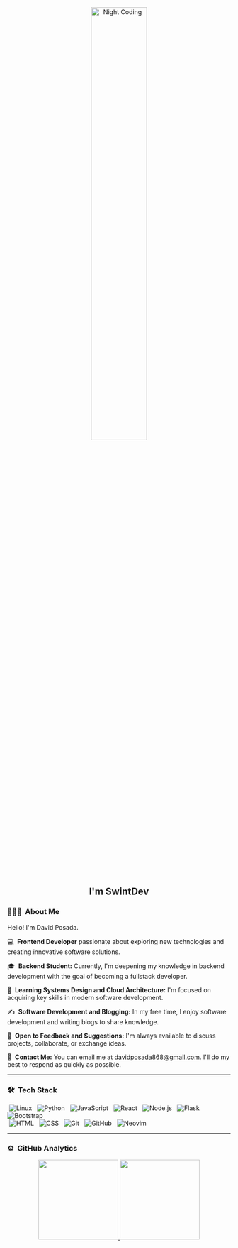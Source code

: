 <div align="center">
  <img alt="Night Coding" width="50%" height="50%" src="https://cdn.dribbble.com/users/1277312/screenshots/14733298/media/39b1045e593737587dd60e42c8422d1f.gif">
</div>

<h2 align="center">I'm SwintDev</h2>

### 👨🏻‍💻 &nbsp;About Me

Hello! I'm David Posada.

💻 &nbsp;**Frontend Developer** passionate about exploring new technologies and creating innovative software solutions.

🎓 &nbsp;**Backend Student:** Currently, I'm deepening my knowledge in backend development with the goal of becoming a fullstack developer.

🌱 &nbsp;**Learning Systems Design and Cloud Architecture:** I'm focused on acquiring key skills in modern software development.

✍️ &nbsp;**Software Development and Blogging:** In my free time, I enjoy software development and writing blogs to share knowledge.

💬 &nbsp;**Open to Feedback and Suggestions:** I'm always available to discuss projects, collaborate, or exchange ideas.

📧 &nbsp;**Contact Me:** You can email me at [davidposada868@gmail.com](mailto:davidposada868@gmail.com). I'll do my best to respond as quickly as possible.

---

### 🛠 &nbsp;Tech Stack

 &nbsp;![Linux](https://img.shields.io/badge/-Linux-1e1e2e?style=flat&logo=linux&logoColor=f9e2af)&nbsp;
 &nbsp;![Python](https://img.shields.io/badge/-Python-1e1e2e?style=flat&logo=python&logoColor=89b4fa)&nbsp;
 &nbsp;![JavaScript](https://img.shields.io/badge/-JavaScript-1e1e2e?style=flat&logo=javascript&logoColor=f9e2af)&nbsp;
 &nbsp;![React](https://img.shields.io/badge/-React-1e1e2e?style=flat&logo=react&logoColor=89b4fa)&nbsp;
 &nbsp;![Node.js](https://img.shields.io/badge/-Node.js-1e1e2e?style=flat&logo=node.js&logoColor=a6e3a1)&nbsp;
 &nbsp;![Flask](https://img.shields.io/badge/-Flask-1e1e2e?style=flat&logo=flask&logoColor=cdd6f4)&nbsp;
 &nbsp;![Bootstrap](https://img.shields.io/badge/-Bootstrap-1e1e2e?style=flat&logo=bootstrap&logoColor=cba6f7)\
 &nbsp;![HTML](https://img.shields.io/badge/-HTML-1e1e2e?style=flat&logo=html5&logoColor=fab387)&nbsp;
 &nbsp;![CSS](https://img.shields.io/badge/-CSS-1e1e2e?style=flat&logo=css3&logoColor=89b4fa)&nbsp;
 &nbsp;![Git](https://img.shields.io/badge/-Git-1e1e2e?style=flat&logo=git&logoColor=ea6962)&nbsp;
 &nbsp;![GitHub](https://img.shields.io/badge/-GitHub-1e1e2e?style=flat&logo=github&logoColor=cdd6f4)&nbsp;
 &nbsp;![Neovim](https://img.shields.io/badge/-Neovim-1e1e2e?style=flat&logo=neovim&logoColor=a6e3a1)

---

### ⚙️ &nbsp;GitHub Analytics

<p align="center">
<a href="https://github.com/SwintDev">
  <img height="180em" src="https://github-readme-stats-eight-theta.vercel.app/api?username=SwintDev&show_icons=true&theme=algolia&include_all_commits=true&count_private=true"/>
  <img height="180em" src="https://github-readme-stats-eight-theta.vercel.app/api/top-langs/?username=SwintDev&layout=compact&langs_count=8&theme=algolia"/>
</a>
</p>

